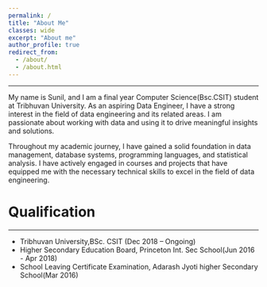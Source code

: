 ```yaml
---
permalink: /
title: "About Me"
classes: wide
excerpt: "About me"
author_profile: true
redirect_from: 
  - /about/
  - /about.html
---
```

------------


My name is Sunil, and I am a final year Computer Science(Bsc.CSIT) student at Tribhuvan University. As an aspiring Data Engineer, I have a strong interest in the field of data engineering and its related areas. I am passionate about working with data and using it to drive meaningful insights and solutions.


Throughout my academic journey, I have gained a solid foundation in data management, database systems, programming languages, and statistical analysis. I have actively engaged in courses and projects that have equipped me with the necessary technical skills to excel in the field of data engineering.


# Qualification
------------
* Tribhuvan University,BSc. CSIT (Dec 2018 – Ongoing)
* Higher Secondary Education Board, Princeton Int. Sec School(Jun 2016 - Apr 2018)
* School Leaving Certificate  Examination, Adarash Jyoti higher Secondary School(Mar 2016)



